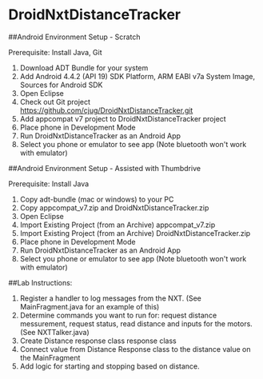 DroidNxtDistanceTracker
=======================

##Android Environment Setup - Scratch


Prerequisite: Install Java, Git


1. Download ADT Bundle for your system
2. Add Android 4.4.2 (API 19) SDK Platform, ARM EABI v7a System Image, Sources for Android SDK
3. Open Eclipse
4. Check out Git project https://github.com/cjug/DroidNxtDistanceTracker.git
5. Add appcompat v7 project to DroidNxtDistanceTracker project
6. Place phone in Development Mode
7. Run DroidNxtDistanceTracker as an Android App
8. Select you phone or emulator to see app (Note bluetooth won't work with emulator)

##Android Environment Setup - Assisted with Thumbdrive


Prerequisite: Install Java


1. Copy adt-bundle (mac or windows) to your PC
2. Copy appcompat_v7.zip and DroidNxtDistanceTracker.zip
3. Open Eclipse
4. Import Existing Project (from an Archive) appcompat_v7.zip
5. Import Existing Project (from an Archive) DroidNxtDistanceTracker.zip
6. Place phone in Development Mode
7. Run DroidNxtDistanceTracker as an Android App
8. Select you phone or emulator to see app (Note bluetooth won't work with emulator)


##Lab Instructions:


1. Register a handler to log messages from the NXT. (See MainFragment.java for an example of this)
2. Determine commands you want to run for: request distance messurement, request status, read distance and inputs for the motors. (See NXTTalker.java)
3. Create Distance response class response class
4. Connect value from Distance Response class to the distance value on the MainFragment
5. Add logic for starting and stopping based on distance.

